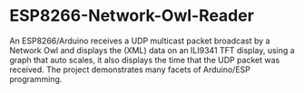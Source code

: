 # ESP8266-Network-Owl-Reader
An ESP8266/Arduino receives a UDP multicast packet broadcast by a Network Owl and displays the (XML) data on an
ILI9341 TFT display, using a graph that auto scales, it also displays the time that the UDP packet was received.
The project demonstrates many facets of Arduino/ESP programming.
